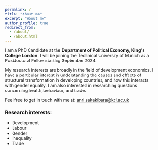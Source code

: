 ```yaml
---
permalink: /
title: "About me"
excerpt: "About me"
author_profile: true
redirect_from: 
  - /about/
  - /about.html
---
```


I am a PhD Candidate at the **Department of Political Economy, King's College London**. I will be joining the Technical University of Munich as a Postdoctoral Fellow starting September 2024.

My research interests are broadly in the field of development economics. I have a particular interest in understanding the causes and effects of structural transformation in developing countries, and how this interacts with gender equality. I am also interested in researching questions concerning health, behaviour, and trade.  

Feel free to get in touch with me at: anri.sakakibara@kcl.ac.uk 

### Research interests: 

* Development
* Labour
* Gender
* Inequality
* Trade
